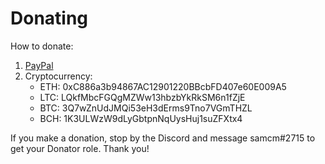 
# Donating

How to donate:

1. [PayPal](https://paypal.me/PlexTogether)
2. Cryptocurrency:
    - ETH: 0xC886a3b94867AC12901220BBcbFD407e60E009A5
    - LTC: LQkfMbcFGQgMZWw13hbzbYkRkSM6n1fZjE
    - BTC: 3Q7wZnUdJMQi53eH3dErms9Tno7VGmTHZL
    - BCH: 1K3ULWzW9dLyGbtpnNqUysHuj1suZFXtx4

If you make a donation, stop by the Discord and message samcm#2715 to get your Donator role. Thank you!
